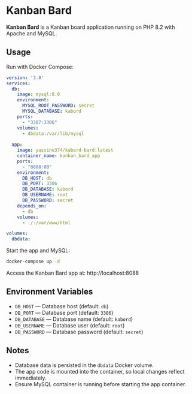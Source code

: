 # Kanban Bard

**Kanban Bard** is a Kanban board application running on PHP 8.2 with Apache and MySQL.

## Usage

Run with Docker Compose:

```yaml
version: '3.8'
services:
  db:
    image: mysql:8.0
    environment:
      MYSQL_ROOT_PASSWORD: secret
      MYSQL_DATABASE: kabord
    ports:
      - "3307:3306"
    volumes:
      - dbdata:/var/lib/mysql
  
  app:
    image: yassine374/kabord-bard:latest
    container_name: kanban_bard_app
    ports:
      - "8088:80"
    environment:
      DB_HOST: db
      DB_PORT: 3306
      DB_DATABASE: kabord
      DB_USERNAME: root
      DB_PASSWORD: secret
    depends_on:
      - db
    volumes:
      - ./:/var/www/html

volumes:
  dbdata:
```

Start the app and MySQL:

```bash
docker-compose up -d
```

Access the Kanban Bard app at: http://localhost:8088

## Environment Variables

* `DB_HOST` — Database host (default: `db`)
* `DB_PORT` — Database port (default: `3306`)
* `DB_DATABASE` — Database name (default: `kabord`)
* `DB_USERNAME` — Database user (default: `root`)
* `DB_PASSWORD` — Database password (default: `secret`)

## Notes

* Database data is persisted in the `dbdata` Docker volume.
* The app code is mounted into the container, so local changes reflect immediately.
* Ensure MySQL container is running before starting the app container.
